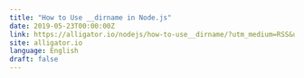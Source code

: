 ```yaml
---
title: "How to Use __dirname in Node.js"
date: 2019-05-23T00:00:00Z
link: https://alligator.io/nodejs/how-to-use__dirname/?utm_medium=RSS&utm_source=news.12bit.vn
site: alligator.io
language: English
draft: false
---
```

